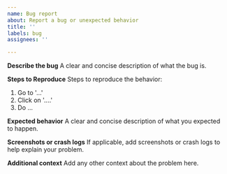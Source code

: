 ```yaml
---
name: Bug report
about: Report a bug or unexpected behavior
title: ''
labels: bug
assignees: ''

---
```


**Describe the bug**
A clear and concise description of what the bug is.

**Steps to Reproduce**
Steps to reproduce the behavior:
1. Go to '...'
2. Click on '....'
3. Do ...

**Expected behavior**
A clear and concise description of what you expected to happen.

**Screenshots or crash logs**
If applicable, add screenshots or crash logs to help explain your problem.

**Additional context**
Add any other context about the problem here.
